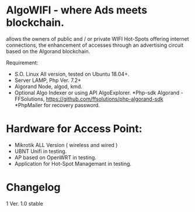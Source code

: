 # AlgoWIFI - where Ads meets blockchain.

allows the owners of public and / or private WIFI Hot-Spots offering internet connections, the enhancement of accesses through an advertising circuit based on the Algorand blockchain.


Requirement:


* S.O. Linux All version, tested on Ubuntu 18.04+.
* Server LAMP, Php Ver. 7.2+
* Algorand Node, algod, kmd. 
* Optional Algo Indexer or using API AlgoExplorer.
*Php-sdk Algorand - FFSolutions, https://github.com/ffsolutions/php-algorand-sdk
*PhpMailer for recovery password.


# Hardware for Access Point:

* Mikrotik ALL Version ( wireless and wired )
* UBNT Unifi in testing.
* AP based on OpenWRT in testing.
* Application for Hot-Spot Managemant in testing.


# Changelog

1 Ver. 1.0 stable

